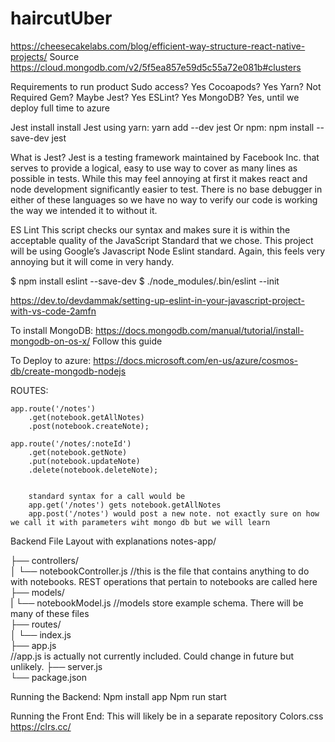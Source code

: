 # haircutUber
https://cheesecakelabs.com/blog/efficient-way-structure-react-native-projects/
Source
https://cloud.mongodb.com/v2/5f5ea857e59d5c55a72e081b#clusters

Requirements to run product
Sudo access? Yes
Cocoapods? Yes
Yarn? Not Required
Gem? Maybe
Jest? Yes
ESLint? Yes
MongoDB? Yes, until we deploy full time to azure


Jest install
install Jest using yarn:
yarn add --dev jest
Or npm:
npm install --save-dev jest

What is Jest?
Jest is a testing framework maintained by Facebook Inc. that serves to provide a logical, easy to use way to cover as many lines as possible in tests. While this may feel annoying at first it makes react and node development significantly easier to test. There is no base debugger in either of these languages so we have no way to verify our code is working the way we intended it to without it. 

ES Lint
This script checks our syntax and makes sure it is within the acceptable quality of the JavaScript Standard that we chose. This project will be using Google’s Javascript Node Eslint standard. Again, this feels very annoying but it will come in very handy. 

$ npm install eslint --save-dev
$ ./node_modules/.bin/eslint --init

https://dev.to/devdammak/setting-up-eslint-in-your-javascript-project-with-vs-code-2amfn

To install MongoDB: https://docs.mongodb.com/manual/tutorial/install-mongodb-on-os-x/
Follow this guide

To Deploy to azure:
https://docs.microsoft.com/en-us/azure/cosmos-db/create-mongodb-nodejs


ROUTES: 

    app.route('/notes')
        .get(notebook.getAllNotes)
        .post(notebook.createNote);

    app.route('/notes/:noteId')
        .get(notebook.getNote)
        .put(notebook.updateNote)
        .delete(notebook.deleteNote);
        
        
        standard syntax for a call would be
        app.get('/notes') gets notebook.getAllNotes
        app.post('/notes') would post a new note. not exactly sure on how we call it with parameters wiht mongo db but we will learn

Backend File Layout with explanations
notes-app/<br/>

├── controllers/<br/>
│ └── notebookController.js //this is the file that contains anything to do with notebooks. REST operations that pertain to notebooks are called here<br/>
├── models/ <br/>
|  └── notebookModel.js //models store example schema. There will be many of these files<br/>
├── routes/ <br/>
│ └── index.js <br/>
├── app.js <br/> //app.js is actually not currently included. Could change in future but unlikely. 
├── server.js <br/>
└── package.json <br/>

Running the Backend:
Npm install app
Npm run start 

Running the Front End:
This will likely be in a separate repository
Colors.css
https://clrs.cc/



